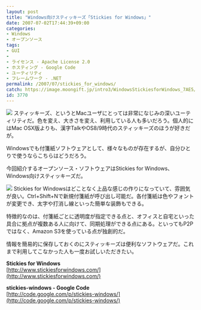 ```yaml
---
layout: post
title: "Windows向けスティッキーズ「Stickies for Windows」"
date: 2007-07-02T17:44:39+09:00
categories:
- Windows
- オープンソース
tags: 
- GUI
- 
- ライセンス - Apache License 2.0
- ホスティング - Google Code
- ユーティリティ
- フレームワーク - .NET
permalink: /2007/07/stickies_for_windows/
catch: https://image.moongift.jp/intro3/WindowsStickiesforWindows_7AE5/3dsearch8_thumb.png
id: 3770
---
```

[![](https://image.moongift.jp/intro3/WindowsStickiesforWindows_7AE5/3dsearch9_thumb.png)](https://image.moongift.jp/intro3/WindowsStickiesforWindows_7AE5/3dsearch92.png) スティッキーズ、というとMacユーザにとっては非常になじみの深いユーティリティだ。色を変え、大きさを変え、利用している人も多いだろう。個人的にはMac OSX版よりも、漢字TalkやOS8/9時代のスティッキーズのほうが好きだが。   
  
Windowsでも付箋紙ソフトウェアとして、様々なものが存在するが、自分ひとりで使うならこちらはどうだろう。   
  
今回紹介するオープンソース・ソフトウェアはStickies for Windows、Windows向けスティッキーズだ。   
  
<!--more-->  
  
[![](https://image.moongift.jp/intro3/WindowsStickiesforWindows_7AE5/3dsearch8_thumb.png)](https://image.moongift.jp/intro3/WindowsStickiesforWindows_7AE5/3dsearch82.png) Stickies for Windowsはどことなく上品な感じの作りになっていて、雰囲気が良い。Ctrl+Shift+Nで新規付箋紙が呼び出し可能だ。各付箋紙は色やフォントが変更でき、太字や打消し線といった簡単な装飾もできる。   
  
特徴的なのは、付箋紙ごとに透明度が指定できる点と、オフィスと自宅といった具合に拠点が複数ある人に向けて、同期処理ができる点にある。といってもP2Pではなく、Amazon S3を使っている点が独創的だ。   
  
情報を簡易的に保存しておくのにスティッキーズは便利なソフトウェアだ。これまで利用してこなかった人も一度お試しいただきたい。   
  
**Stickies for Windows**  
[http://www.stickiesforwindows.com/](http://www.stickiesforwindows.com/)  
  
**stickies-windows - Google Code**  
[http://code.google.com/p/stickies-windows/](http://code.google.com/p/stickies-windows/)